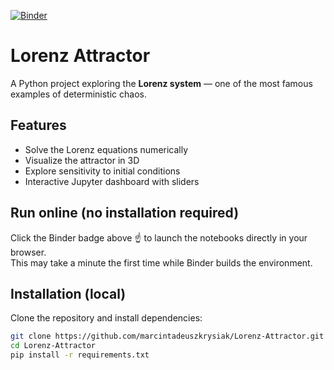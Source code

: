 [![Binder](https://mybinder.org/badge_logo.svg)](https://mybinder.org/v2/gh/marcintadeuszkrysiak/Lorenz-Attractor/HEAD)

# Lorenz Attractor

A Python project exploring the **Lorenz system** — one of the most famous examples of deterministic chaos.

## Features
- Solve the Lorenz equations numerically
- Visualize the attractor in 3D
- Explore sensitivity to initial conditions
- Interactive Jupyter dashboard with sliders

## Run online (no installation required)
Click the Binder badge above ☝️ to launch the notebooks directly in your browser.  
This may take a minute the first time while Binder builds the environment.

## Installation (local)
Clone the repository and install dependencies:

```bash
git clone https://github.com/marcintadeuszkrysiak/Lorenz-Attractor.git
cd Lorenz-Attractor
pip install -r requirements.txt

